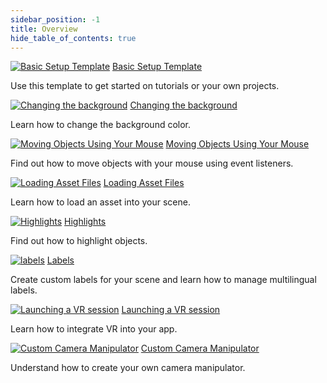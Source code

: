 ```yaml
---
sidebar_position: -1
title: Overview
hide_table_of_contents: true
---
```


<section class="cards">

<div class="card" markdown="1">

[![Basic Setup Template](../../static/img/card-icons/wrench.png ':class=cardImg')](basic-template.md)
[Basic Setup Template](basic-template.md ':class=cardTitle')

  <p class="cardText"> Use this template to get started on tutorials or your own projects. </p>
 </div>

<div class="card" markdown="1">

[![Changing the background](../../static/img/card-icons/change-background.jpg ':class=cardImg')](changing-the-background.md)
[Changing the background](changing-the-background.md ':class=cardTitle')

  <p class="cardText"> Learn how to change the background color. </p>
 </div>

<div class="card" markdown="1">

[![Moving Objects Using Your Mouse](../../static/img/card-icons/sphere-drag.png ':class=cardImg')](move-object.md)
[Moving Objects Using Your Mouse](move-object.md ':class=cardTitle')

  <p class="cardText"> Find out how to move objects with your mouse using event listeners. </p>
 </div>

<div class="card" markdown="1">

[![Loading Asset Files](../../static/img/misc/load-asset1-cropped.png ':class=cardImg')](load-an-asset.md)
[Loading Asset Files](load-an-asset.md ':class=cardTitle')

  <p class="cardText"> Learn how to load an asset into your scene. </p>
 </div>

<div class="card" markdown="1">

[![Highlights](../../static/img/card-icons/highlights.png ':class=cardImg')](highlights.md)
[Highlights](highlights.md ':class=cardTitle')

  <p class="cardText"> Find out how to highlight objects. </p>
 </div>

<div class="card" markdown="1">

[![labels](../../static/img/card-icons/label-tutorial.png ':class=cardImg')](labels.md)
[Labels](labels.md ':class=cardTitle')

  <p class="cardText"> Create custom labels for your scene and learn how to manage multilingual labels. </p>
 </div>

<div class="card" markdown="1">

[![Launching a VR session](../../static/img/card-icons/vr.png ':class=cardImg')](VR.md)
[Launching a VR session](VR.md ':class=cardTitle')

  <p class="cardText"> Learn how to integrate VR into your app. </p>
 </div>

 <div class="card" markdown="1">

[![Custom Camera Manipulator](../../static/img/card-icons/cam.png ':class=cardImg')](custom-camera-manipulator)
[Custom Camera Manipulator](custom-camera-manipulator ':class=cardTitle')

  <p class="cardText"> Understand how to create your own camera manipulator. </p>
 </div>

</section>
